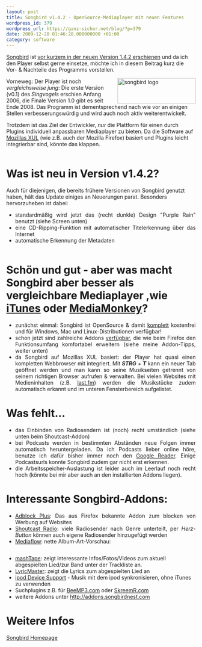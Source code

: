 ```yaml
---
layout: post
title: Songbird v1.4.2 - OpenSource-Mediaplayer mit neuen Features
wordpress_id: 379
wordpress_url: https://ganz-sicher.net/blog/?p=379
date: 2009-12-28 01:46:28.000000000 +01:00
category: software
---
```

<a href="http://getsongbird.com/">Songbird</a> ist <a href="http://blog.songbirdnest.com/2009/12/22/songbird-1-4-2-is-posted/" target="_blank">vor kurzem in der neuen Version 1.4.2 erschienen</a> und da ich den Player selbst gerne einsetze, möchte ich in diesem Beitrag kurz die Vor- &amp; Nachteile des Programms vorstellen.

<img style="float:right; margin-left: 20px;" title="songbird logo" src="{{site.url}}/wp-content/uploads/songbird_logo.png" alt="songbird logo" width="208" height="68" />
<!--more-->

Vorneweg: Der Player ist noch <em>vergleichsweise jung</em>: Die erste Version (v0.1) des <em>Singvogels</em> erschien Anfang 2006, die Finale Version 1.0 gibt es seit Ende 2008. Das Programm ist dementsprechend nach wie vor an einigen Stellen verbesserungswürdig und wird auch noch aktiv weiterentwickelt.

Trotzdem ist das Ziel der Entwickler, <em>nur</em> die Plattform für einen durch Plugins individuell anpassbaren Mediaplayer zu bieten. Da die Software auf <a href="http://de.wikipedia.org/wiki/XML_User_Interface_Language" target="_blank">Mozillas XUL</a> (wie z.B. auch der Mozilla Firefox) basiert und Plugins leicht integrierbar sind, könnte das klappen.

<div style="text-align: center">
	<img class="borderimg" title="songbird player screen" src="{{site.url}}/wp-content/uploads/songbird-player-screen.jpg" alt=""  />
</div>


Was ist neu in Version v1.4.2?
==============================

Auch für diejenigen, die bereits frühere Versionen von Songbird genutzt haben, hält das Update einiges an Neuerungen parat. Besonders hervorzuheben ist dabei:

<ul>
	<li style="text-align: justify;">standardmäßig wird jetzt das (recht dunkle) Design "Purple Rain" benutzt (siehe Screen unten)</li>
	<li style="text-align: justify;">eine CD-Ripping-Funktion mit automatischer Titelerkennung über das Internet</li>
	<li style="text-align: justify;">automatische Erkennung der Metadaten</li>
</ul>

<div style="text-align: center">
<img class="borderimg" title="cds rippen mit songbird" src="{{site.url}}/wp-content/uploads/cds-rippen-mit-songbird.png" alt="" />
</div>

Schön und gut - aber was macht Songbird aber besser als vergleichbare Mediaplayer ,wie [iTunes](http://www.apple.com/itunes/) oder [MediaMonkey](http://www.mediamonkey.com/)?
======================================================================================================================================================================================

<ul>
	<li style="text-align: justify;">zunächst einmal: Songbird ist OpenSource &amp; damit <span style="text-decoration: underline;">komplett</span> kostenfrei und für Windows, Mac und Linux-Distributionen verfügbar!</li>
	<li style="text-align: justify;">schon jetzt sind zahlreiche Addons <a href="http://addons.songbirdnest.com/" target="_blank">verfügbar</a>, die wie beim Firefox den Funktionsumfang komfortabel erweitern (siehe meine Addon-Tipps, weiter unten)</li>
	<li style="text-align: justify;">da Songbird auf Mozillas XUL basiert: der Player hat quasi einen kompletten Webbrowser mit integriert. Mit <em><strong>STRG</strong></em> +<em><strong> T</strong></em> kann ein neuer Tab geöffnet werden und man kann so seine Musikseiten getrennt von seinem richtigen Browser aufrufen &amp; verwalten. Bei vielen Websites mit Medieninhalten (z.B. <a href="http://www.last.fm" target="_blank">last.fm</a>) werden die Musikstücke zudem automatisch erkannt und im unteren Fensterbereich aufgelistet.</li>
</ul>


Was fehlt...
============

<ul>
	<li style="text-align: justify;">das Einbinden von Radiosendern ist (noch) recht umständlich (siehe unten beim Shoutcast-Addon)</li>
	<li style="text-align: justify;">bei Podcasts werden in bestimmten Abständen neue Folgen immer automatisch heruntergeladen. Da ich Podcasts lieber online höre, benutze ich dafür bisher immer noch den <a href="http://www.google.com/reader/" target="_blank">Google Reader</a>. Einige Podcastsurls konnte Songbird zudem gar nicht erst erkennen.</li>
	<li style="text-align: justify;">die Arbeitsspeicher-Auslastung ist leider auch im Leerlauf noch recht hoch (könnte bei mir aber auch an den installierten Addons liegen).</li>
</ul>


Interessante Songbird-Addons:
=============================

<ul>
	<li style="text-align: justify;"><a href="http://addons.songbirdnest.com/addon/5" target="_blank">Adblock Plus</a>: Das aus Firefox bekannte Addon zum blocken von Werbung auf Websites</li>
	<li style="text-align: justify;"><a href="http://addons.songbirdnest.com/addon/1205" target="_blank">Shoutcast Radio</a>: viele Radiosender nach Genre unterteilt, per <em>Herz-Button </em>können auch eigene Radiosender hinzugefügt werden</li>
	<li style="text-align: justify;"><a href="http://addons.songbirdnest.com/addon/238" target="_blank">Mediaflow</a>: nette Album-Art-Vorschau:</li>
</ul>
<img class="borderimg" title="songbird mediaflow addon" src="{{site.url}}/wp-content/uploads/songbird-mediaflow-addon.png" alt="" />
<ul>
	<li><a href="http://addons.songbirdnest.com/addon/73" target="_blank">mashTape</a>: zeigt interessante Infos/Fotos/Videos zum aktuell abgespielten Lied/zur Band unter der Trackliste an.</li>
	<li><a href="http://addons.songbirdnest.com/addon/1230" target="_blank">LyricMaster</a>: zeigt die Lyrics zum abgespielten Lied an</li>
	<li><a href="http://addons.songbirdnest.com/addon/12" target="_blank">ipod Device Support</a> - Musik mit dem ipod synkronisieren, ohne iTunes zu verwenden</li>
	<li>Suchplugins z.B. für <a href="http://addons.songbirdnest.com/addon/1748" target="_blank">BeeMP3.com</a> oder <a href="http://addons.songbirdnest.com/addon/41" target="_blank">SkreemR.com</a></li>
	<li style="text-align: justify;">weitere Addons unter <a href="http://addons.songbirdnest.com" target="_blank">http://addons.songbirdnest.com</a></li>
</ul>

Weitere Infos
=============

[Songbird Homepage](http://getsongbird.com/)
